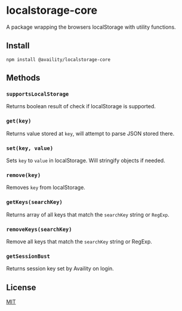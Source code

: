 # localstorage-core

A package wrapping the browsers localStorage with utility functions.

## Install

`npm install @availity/localstorage-core`

## Methods

### `supportsLocalStorage`
Returns boolean result of check if localStorage is supported.

### `get(key)`
Returns value stored at `key`, will attempt to parse JSON stored there.

### `set(key, value)`
Sets `key` to `value` in localStorage. Will stringify objects if needed.

### `remove(key)`
Removes `key` from localStorage.

### `getKeys(searchKey)`
Returns array of all keys that match the `searchKey` string or `RegExp`.

### `removeKeys(searchKey)`
Remove all keys that match the `searchKey` string or RegExp.

### `getSessionBust`
Returns session key set by Availity on login.

## License
[MIT](../../LICENSE)
